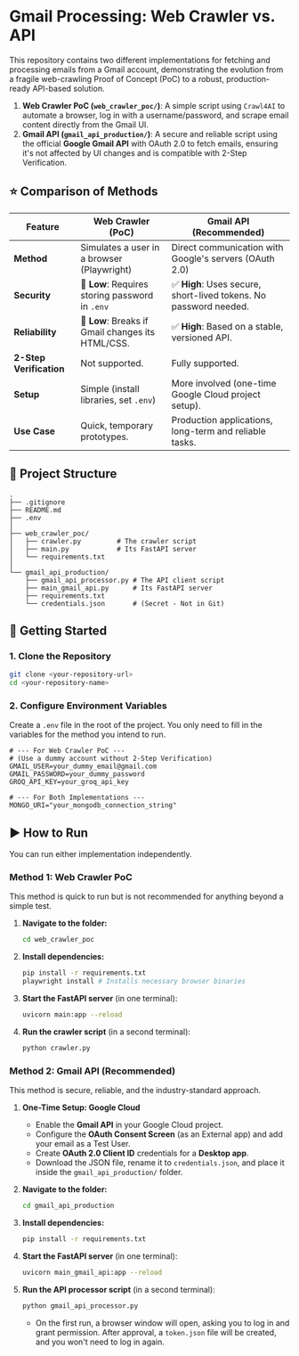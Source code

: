 # Gmail Processing: Web Crawler vs. API

This repository contains two different implementations for fetching and processing emails from a Gmail account, demonstrating the evolution from a fragile web-crawling Proof of Concept (PoC) to a robust, production-ready API-based solution.

1.  **Web Crawler PoC (`web_crawler_poc/`)**: A simple script using `Crawl4AI` to automate a browser, log in with a username/password, and scrape email content directly from the Gmail UI.
2.  **Gmail API (`gmail_api_production/`)**: A secure and reliable script using the official **Google Gmail API** with OAuth 2.0 to fetch emails, ensuring it's not affected by UI changes and is compatible with 2-Step Verification.

## ⭐ Comparison of Methods

| Feature              | Web Crawler (PoC)                               | Gmail API (Recommended)                                   |
| -------------------- | ----------------------------------------------- | --------------------------------------------------------- |
| **Method** | Simulates a user in a browser (Playwright)      | Direct communication with Google's servers (OAuth 2.0)    |
| **Security** | 🔴 **Low**: Requires storing password in `.env` | ✅ **High**: Uses secure, short-lived tokens. No password needed. |
| **Reliability** | 🔴 **Low**: Breaks if Gmail changes its HTML/CSS. | ✅ **High**: Based on a stable, versioned API.            |
| **2-Step Verification**| Not supported.                                  | Fully supported.                                          |
| **Setup** | Simple (install libraries, set `.env`)          | More involved (one-time Google Cloud project setup).      |
| **Use Case** | Quick, temporary prototypes.                    | Production applications, long-term and reliable tasks.    |

## 📂 Project Structure

```
.
├── .gitignore
├── README.md
├── .env
│
├── web_crawler_poc/
│   ├── crawler.py         # The crawler script
│   ├── main.py            # Its FastAPI server
│   └── requirements.txt
│
└── gmail_api_production/
    ├── gmail_api_processor.py # The API client script
    ├── main_gmail_api.py      # Its FastAPI server
    ├── requirements.txt
    └── credentials.json       # (Secret - Not in Git)
```

## 🚀 Getting Started

### 1. Clone the Repository

```bash
git clone <your-repository-url>
cd <your-repository-name>
```

### 2. Configure Environment Variables

Create a `.env` file in the root of the project. You only need to fill in the variables for the method you intend to run.

```env
# --- For Web Crawler PoC ---
# (Use a dummy account without 2-Step Verification)
GMAIL_USER=your_dummy_email@gmail.com
GMAIL_PASSWORD=your_dummy_password
GROQ_API_KEY=your_groq_api_key

# --- For Both Implementations ---
MONGO_URI="your_mongodb_connection_string"
```

## ▶️ How to Run

You can run either implementation independently.

### Method 1: Web Crawler PoC

This method is quick to run but is not recommended for anything beyond a simple test.

1.  **Navigate to the folder:**
    ```bash
    cd web_crawler_poc
    ```
2.  **Install dependencies:**
    ```bash
    pip install -r requirements.txt
    playwright install # Installs necessary browser binaries
    ```
3.  **Start the FastAPI server** (in one terminal):
    ```bash
    uvicorn main:app --reload
    ```
4.  **Run the crawler script** (in a second terminal):
    ```bash
    python crawler.py
    ```

### Method 2: Gmail API (Recommended)

This method is secure, reliable, and the industry-standard approach.

1.  **One-Time Setup: Google Cloud**
    * Enable the **Gmail API** in your Google Cloud project.
    * Configure the **OAuth Consent Screen** (as an External app) and add your email as a Test User.
    * Create **OAuth 2.0 Client ID** credentials for a **Desktop app**.
    * Download the JSON file, rename it to `credentials.json`, and place it inside the `gmail_api_production/` folder.

2.  **Navigate to the folder:**
    ```bash
    cd gmail_api_production
    ```
3.  **Install dependencies:**
    ```bash
    pip install -r requirements.txt
    ```
4.  **Start the FastAPI server** (in one terminal):
    ```bash
    uvicorn main_gmail_api:app --reload
    ```
5.  **Run the API processor script** (in a second terminal):
    ```bash
    python gmail_api_processor.py
    ```
    * On the first run, a browser window will open, asking you to log in and grant permission. After approval, a `token.json` file will be created, and you won't need to log in again.
